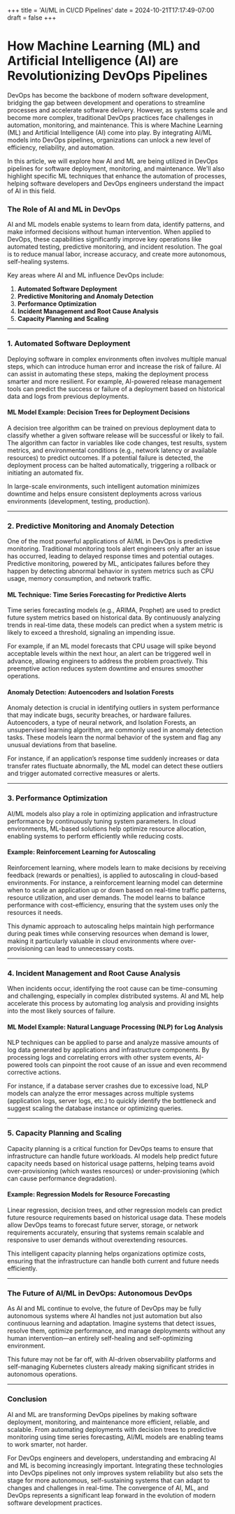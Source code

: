 +++
title = 'AI/ML in CI/CD Pipelines'
date = 2024-10-21T17:17:49-07:00
draft = false
+++

# How Machine Learning (ML) and Artificial Intelligence (AI) are Revolutionizing DevOps Pipelines

DevOps has become the backbone of modern software development, bridging the gap between development and operations to streamline processes and accelerate software delivery. However, as systems scale and become more complex, traditional DevOps practices face challenges in automation, monitoring, and maintenance. This is where Machine Learning (ML) and Artificial Intelligence (AI) come into play. By integrating AI/ML models into DevOps pipelines, organizations can unlock a new level of efficiency, reliability, and automation.

In this article, we will explore how AI and ML are being utilized in DevOps pipelines for software deployment, monitoring, and maintenance. We'll also highlight specific ML techniques that enhance the automation of processes, helping software developers and DevOps engineers understand the impact of AI in this field.

### The Role of AI and ML in DevOps

AI and ML models enable systems to learn from data, identify patterns, and make informed decisions without human intervention. When applied to DevOps, these capabilities significantly improve key operations like automated testing, predictive monitoring, and incident resolution. The goal is to reduce manual labor, increase accuracy, and create more autonomous, self-healing systems.

Key areas where AI and ML influence DevOps include:

1. **Automated Software Deployment**
2. **Predictive Monitoring and Anomaly Detection**
3. **Performance Optimization**
4. **Incident Management and Root Cause Analysis**
5. **Capacity Planning and Scaling**

---

### 1. **Automated Software Deployment**

Deploying software in complex environments often involves multiple manual steps, which can introduce human error and increase the risk of failure. AI can assist in automating these steps, making the deployment process smarter and more resilient. For example, AI-powered release management tools can predict the success or failure of a deployment based on historical data and logs from previous deployments.

#### **ML Model Example: Decision Trees for Deployment Decisions**

A decision tree algorithm can be trained on previous deployment data to classify whether a given software release will be successful or likely to fail. The algorithm can factor in variables like code changes, test results, system metrics, and environmental conditions (e.g., network latency or available resources) to predict outcomes. If a potential failure is detected, the deployment process can be halted automatically, triggering a rollback or initiating an automated fix.

In large-scale environments, such intelligent automation minimizes downtime and helps ensure consistent deployments across various environments (development, testing, production).

---

### 2. **Predictive Monitoring and Anomaly Detection**

One of the most powerful applications of AI/ML in DevOps is predictive monitoring. Traditional monitoring tools alert engineers only after an issue has occurred, leading to delayed response times and potential outages. Predictive monitoring, powered by ML, anticipates failures before they happen by detecting abnormal behavior in system metrics such as CPU usage, memory consumption, and network traffic.

#### **ML Technique: Time Series Forecasting for Predictive Alerts**

Time series forecasting models (e.g., ARIMA, Prophet) are used to predict future system metrics based on historical data. By continuously analyzing trends in real-time data, these models can predict when a system metric is likely to exceed a threshold, signaling an impending issue.

For example, if an ML model forecasts that CPU usage will spike beyond acceptable levels within the next hour, an alert can be triggered well in advance, allowing engineers to address the problem proactively. This preemptive action reduces system downtime and ensures smoother operations.

#### **Anomaly Detection: Autoencoders and Isolation Forests**

Anomaly detection is crucial in identifying outliers in system performance that may indicate bugs, security breaches, or hardware failures. Autoencoders, a type of neural network, and Isolation Forests, an unsupervised learning algorithm, are commonly used in anomaly detection tasks. These models learn the normal behavior of the system and flag any unusual deviations from that baseline.

For instance, if an application’s response time suddenly increases or data transfer rates fluctuate abnormally, the ML model can detect these outliers and trigger automated corrective measures or alerts.

---

### 3. **Performance Optimization**

AI/ML models also play a role in optimizing application and infrastructure performance by continuously tuning system parameters. In cloud environments, ML-based solutions help optimize resource allocation, enabling systems to perform efficiently while reducing costs.

#### **Example: Reinforcement Learning for Autoscaling**

Reinforcement learning, where models learn to make decisions by receiving feedback (rewards or penalties), is applied to autoscaling in cloud-based environments. For instance, a reinforcement learning model can determine when to scale an application up or down based on real-time traffic patterns, resource utilization, and user demands. The model learns to balance performance with cost-efficiency, ensuring that the system uses only the resources it needs.

This dynamic approach to autoscaling helps maintain high performance during peak times while conserving resources when demand is lower, making it particularly valuable in cloud environments where over-provisioning can lead to unnecessary costs.

---

### 4. **Incident Management and Root Cause Analysis**

When incidents occur, identifying the root cause can be time-consuming and challenging, especially in complex distributed systems. AI and ML help accelerate this process by automating log analysis and providing insights into the most likely sources of failure.

#### **ML Model Example: Natural Language Processing (NLP) for Log Analysis**

NLP techniques can be applied to parse and analyze massive amounts of log data generated by applications and infrastructure components. By processing logs and correlating errors with other system events, AI-powered tools can pinpoint the root cause of an issue and even recommend corrective actions.

For instance, if a database server crashes due to excessive load, NLP models can analyze the error messages across multiple systems (application logs, server logs, etc.) to quickly identify the bottleneck and suggest scaling the database instance or optimizing queries.

---

### 5. **Capacity Planning and Scaling**

Capacity planning is a critical function for DevOps teams to ensure that infrastructure can handle future workloads. AI models help predict future capacity needs based on historical usage patterns, helping teams avoid over-provisioning (which wastes resources) or under-provisioning (which can cause performance degradation).

#### **Example: Regression Models for Resource Forecasting**

Linear regression, decision trees, and other regression models can predict future resource requirements based on historical usage data. These models allow DevOps teams to forecast future server, storage, or network requirements accurately, ensuring that systems remain scalable and responsive to user demands without overextending resources.

This intelligent capacity planning helps organizations optimize costs, ensuring that the infrastructure can handle both current and future needs efficiently.

---

### The Future of AI/ML in DevOps: Autonomous DevOps

As AI and ML continue to evolve, the future of DevOps may be fully autonomous systems where AI handles not just automation but also continuous learning and adaptation. Imagine systems that detect issues, resolve them, optimize performance, and manage deployments without any human intervention—an entirely self-healing and self-optimizing environment.

This future may not be far off, with AI-driven observability platforms and self-managing Kubernetes clusters already making significant strides in autonomous operations.

---

### Conclusion

AI and ML are transforming DevOps pipelines by making software deployment, monitoring, and maintenance more efficient, reliable, and scalable. From automating deployments with decision trees to predictive monitoring using time series forecasting, AI/ML models are enabling teams to work smarter, not harder.

For DevOps engineers and developers, understanding and embracing AI and ML is becoming increasingly important. Integrating these technologies into DevOps pipelines not only improves system reliability but also sets the stage for more autonomous, self-sustaining systems that can adapt to changes and challenges in real-time. The convergence of AI, ML, and DevOps represents a significant leap forward in the evolution of modern software development practices.
